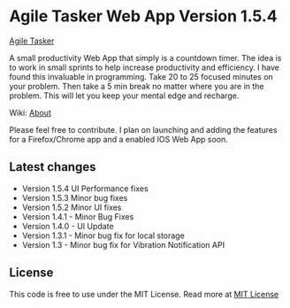 <h1>Agile Tasker Web App Version 1.5.4</h1>
<a href="http://splintercode.github.io/AgileTasker/App/" target="_blank">Agile Tasker</a>
<p>A small productivity Web App that simply is a countdown timer. The idea is to work in small sprints to help increase
productivity and efficiency. I have found this invaluable in programming. Take 20 to 25 focused minutes on your problem. Then 
take a 5 min break no matter where you are in the problem. This will let you keep your mental edge and recharge.</p>

Wiki: <a href="http://en.wikipedia.org/wiki/Pomodoro_Technique" target="_blank">About</a>

<p>Please feel free to contribute. I plan on launching and adding the features for a Firefox/Chrome app and a
enabled IOS Web App soon.</p>

<h2>Latest changes</h2>
<ul>
<li>Version 1.5.4 UI Performance fixes</li>
<li>Version 1.5.3 Minor bug fixes</li>
<li>Version 1.5.2 Minor UI fixes</li>
<li>Version 1.4.1 - Minor Bug Fixes</li>
<li>Version 1.4.0 - UI Update</li>
<li>Version 1.3.1 - Minor bug fix for local storage</li>
<li>Version 1.3 - Minor bug fix for Vibration Notification API</li>
</ul>

<h2>License</h2>
<p>
This code is free to use under the MIT License.
Read more at <a href="http://opensource.org/licenses/MIT" target="_blank">MIT License</a>
</p>
